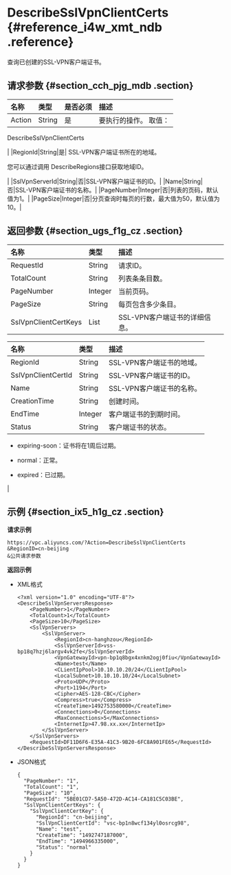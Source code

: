 # DescribeSslVpnClientCerts {#reference_i4w_xmt_ndb .reference}

查询已创建的SSL-VPN客户端证书。

## 请求参数 {#section_cch_pjg_mdb .section}

|名称|类型|是否必须|描述|
|:-|:-|:---|:-|
|Action|String|是| 要执行的操作。 取值：

 DescribeSslVpnClientCerts

 |
|RegionId|String|是| SSL-VPN客户端证书所在的地域。

 您可以通过调用 DescribeRegions接口获取地域ID。

 |
|SslVpnServerId|String|否|SSL-VPN客户端证书的ID。|
|Name|String|否|SSL-VPN客户端证书的名称。|
|PageNumber|Integer|否|列表的页码，默认值为1。|
|PageSize|Integer|否|分页查询时每页的行数，最大值为50，默认值为10。|

## 返回参数 {#section_ugs_f1g_cz .section}

|名称|类型|描述|
|:-|:-|:-|
|RequestId|String|请求ID。|
|TotalCount|String|列表条条目数。|
|PageNumber|Integer|当前页码。|
|PageSize|String|每页包含多少条目。|
|SslVpnClientCertKeys|List|SSL-VPN客户端证书的详细信息。|

|名称|类型|描述|
|:-|:-|:-|
|RegionId|String|SSL-VPN客户端证书的地域。|
|SslVpnClientCertId|String|SSL-VPN客户端证书的ID。|
|Name|String|SSL-VPN客户端证书的名称。|
|CreationTime |String|创建时间。|
|EndTime|Integer|客户端证书的到期时间。|
|Status|String| 客户端证书的状态。

 -   expiring-soon：证书将在1周后过期。

-   normal：正常。

-   expired：已过期。


 |

## 示例 {#section_ix5_h1g_cz .section}

**请求示例**

``` {#createVPCpub}
https://vpc.aliyuncs.com/?Action=DescribeSslVpnClientCerts
&RegionID=cn-beijing
&公共请求参数
```

**返回示例**

-   XML格式

    ```
    <?xml version="1.0" encoding="UTF-8"?>
    <DescribeSslVpnServersResponse>
        <PageNumber>1</PageNumber>
        <TotalCount>1</TotalCount>
        <PageSize>10</PageSize>
        <SslVpnServers>
            <SslVpnServer>
                <RegionId>cn-hanghzou</RegionId>
                <SslVpnServerId>vss-bp18q7hzj6largv4vk2fe</SslVpnServerId>
                <VpnGatewayId>vpn-bp1q8bgx4xnkm2ogj0fiu</VpnGatewayId>
                <Name>test</Name>
                <CLientIpPool>10.10.10.20/24</CLientIpPool>
                <LocalSubnet>10.10.10.10/24</LocalSubnet>
                <Proto>UDP</Proto>
                <Port>1194</Port>
                <Cipher>AES-128-CBC</Cipher>
                <Compress>true</Compress>
                <CreateTime>1492753580000</CreateTime>
                <Connections>0</Connections>
                <MaxConnections>5</MaxConnections>
                <InternetIp>47.98.xx.xx</InternetIp>
            </SslVpnServer>
        </SslVpnServers>
        <RequestId>DF11D6F6-E35A-41C3-9B20-6FC8A901FE65</RequestId>
    </DescribeSslVpnServersResponse>
    ```

-   JSON格式

    ```
    {
      "PageNumber": "1",
      "TotalCount": "1",
      "PageSize": "10",
      "RequestId": "5BE01CD7-5A50-472D-AC14-CA181C5C03BE",
      "SslVpnClientCertKeys": {
        "SslVpnClientCertKey": {
          "RegionId": "cn-beijing",
          "SslVpnClientCertId": "vsc-bp1n8wcf134yl0osrcg98",
          "Name": "test",
          "CreateTime": "1492747187000",
          "EndTime": "1494966335000",
          "Status": "normal"
        }
      }
    }
    ```


